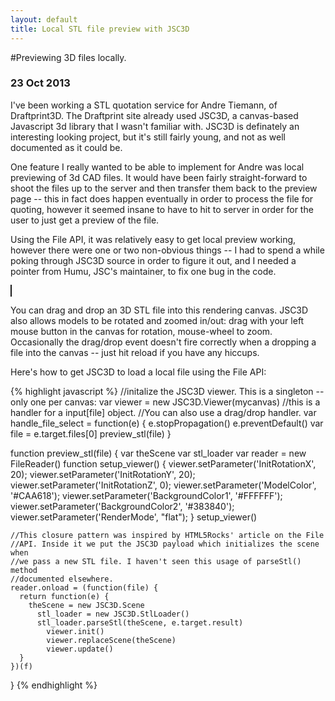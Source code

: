 ```yaml
---
layout: default
title: Local STL file preview with JSC3D
---
```

<link rel="stylesheet" type="text/css" href="{{site.baseurl}}assets/2013-10-23/css/canvas.css" media="screen, handheld" />

#Previewing 3D files locally.

### <span class = "date">23 Oct 2013</span>

I've been working a STL quotation service for Andre Tiemann, of Draftprint3D. The Draftprint site already used JSC3D, a canvas-based Javascript 3d library that I wasn't familiar with. JSC3D is definately an interesting looking project, but it's still fairly young, and not as well documented as it could be.

One feature I really wanted to be able to implement for Andre was local previewing of 3d CAD files. It would have been fairly straight-forward to shoot the files up to the server and then transfer them back to the preview page -- this in fact does happen eventually in order to process the file for quoting, however it seemed insane to have to hit to server in order for the user to just get a preview of the file.

Using the File API, it was relatively easy to get local preview working, however there were one or two non-obvious things -- I had to spend a while poking through JSC3D source in order to figure it out, and I needed a pointer from Humu, JSC's maintainer, to fix one bug in the code.

<div class = "canvas" id = "canvas-drop">
    <canvas id = "upload_canvas" width = "480" height="320" style="border: 1px solid;"></canvas>
</div>


You can drag and drop an 3D STL file into this rendering canvas. JSC3D also allows models to be rotated and zoomed in/out: drag with your left mouse button in the canvas for rotation, mouse-wheel to zoom. Occasionally the drag/drop event doesn't fire correctly when a dropping a file into the canvas -- just hit reload if you have any hiccups.



Here's how to get JSC3D to load a local file using the File API:

{% highlight javascript %}
//initalize the JSC3D viewer. This is a singleton -- only one per canvas:
var viewer = new JSC3D.Viewer(mycanvas)
  //this is a handler for a input[file] object.
  //You can also use a drag/drop handler.
  var handle_file_select = function(e) {
    e.stopPropagation()
    e.preventDefault()
    var file = e.target.files[0]
    preview_stl(file)
  }

  function preview_stl(file) {
    var theScene
    var stl_loader
    var reader = new FileReader()
    function setup_viewer() {
      viewer.setParameter('InitRotationX', 20);
      viewer.setParameter('InitRotationY', 20);
      viewer.setParameter('InitRotationZ', 0);
      viewer.setParameter('ModelColor', '#CAA618');
      viewer.setParameter('BackgroundColor1', '#FFFFFF');
      viewer.setParameter('BackgroundColor2', '#383840');
      viewer.setParameter('RenderMode', "flat");
    }
    setup_viewer()

    //This closure pattern was inspired by HTML5Rocks' article on the File
    //API. Inside it we put the JSC3D payload which initializes the scene when
    //we pass a new STL file. I haven't seen this usage of parseStl() method
    //documented elsewhere.
    reader.onload = (function(file) {
      return function(e) {
        theScene = new JSC3D.Scene
          stl_loader = new JSC3D.StlLoader()
          stl_loader.parseStl(theScene, e.target.result)
            viewer.init()
            viewer.replaceScene(theScene)
            viewer.update()
      }
    })(f)
  }
{% endhighlight %}

<script type="text/javascript" src="http://ajax.googleapis.com/ajax/libs/jquery/1.10.2/jquery.min.js"></script>
<script type="text/javascript" src ="{{site.baseurl}}assets/2013-10-23/js/jsc3d.js"></script>
<script type="text/javascript" src ="{{site.baseurl}}assets/2013-10-23/js/stl_viewer.js"></script>

